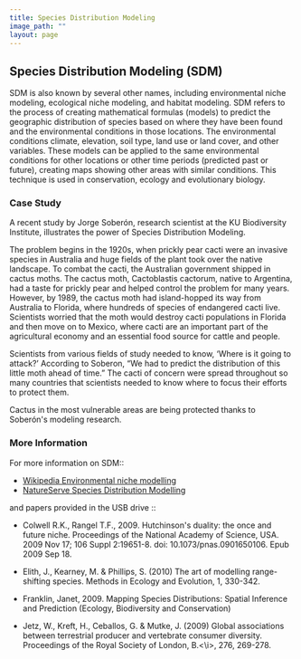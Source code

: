 ```yaml
---
title: Species Distribution Modeling
image_path: ""
layout: page
---
```


## Species Distribution Modeling (SDM) 
SDM is also known by several other names, 
including environmental niche modeling, ecological niche modeling, and habitat 
modeling.  SDM refers to the process of creating mathematical formulas (models) 
to predict the geographic distribution of species based on where they have been 
found and the environmental conditions in those locations. The environmental 
conditions climate, elevation, soil type, land use or land cover, and other 
variables.  These models can be applied to the same environmental conditions 
for other locations or other time periods (predicted past or future), creating 
maps showing other areas with similar conditions. This technique is used in 
conservation, ecology and evolutionary biology.

### Case Study
A recent study by Jorge Soberón, research scientist at the KU Biodiversity 
Institute, illustrates the power of Species Distribution Modeling.

The problem begins in the 1920s, when prickly pear cacti were an invasive 
species in Australia and huge fields of the plant took over the native 
landscape. To combat the cacti, the Australian government shipped in cactus 
moths.  The cactus moth, Cactoblastis cactorum, native to Argentina, had a taste 
for prickly pear and helped control the problem for many years. However, by 
1989, the cactus moth had island-hopped its way from Australia to Florida, where 
hundreds of species of endangered cacti live. Scientists worried that the moth 
would destroy cacti populations in Florida and then move on to Mexico, where 
cacti are an important part of the agricultural economy and an essential food 
source for cattle and people.

Scientists from various fields of study needed to know, ‘Where is it going to 
attack?’ According to Soberon, “We had to predict the distribution of this 
little moth ahead of time.” The cacti of concern were spread throughout so many 
countries that scientists needed to know where to focus their efforts to protect 
them.

Cactus in the most vulnerable areas are being protected thanks to Soberón's 
modeling research.

### More Information

For more information on SDM::

* [Wikipedia Environmental niche modelling](https://en.wikipedia.org/wiki/Environmental_niche_modelling)
* [NatureServe Species Distribution Modelling](http://www.natureserve.org/conservation-tools/species-distribution-modeling)

and papers provided in the USB drive ::

* Colwell R.K., Rangel T.F., 2009. Hutchinson's duality: the once and future 
  niche. Proceedings of the National Academy of Science, USA. 2009 Nov 17; 106 
  Suppl 2:19651-8. doi: 10.1073/pnas.0901650106. Epub 2009 Sep 18.

* Elith, J., Kearney, M. & Phillips, S. (2010) The art of modelling range-shifting 
  species. Methods in Ecology and Evolution, 1, 330-342.

* Franklin, Janet, 2009.  Mapping Species Distributions: Spatial Inference and 
  Prediction (Ecology, Biodiversity and Conservation)

* Jetz, W., Kreft, H., Ceballos, G. & Mutke, J. (2009) Global associations 
  between terrestrial producer and vertebrate consumer diversity. Proceedings of 
  the Royal Society of London, B.<\i>, 276, 269-278.
